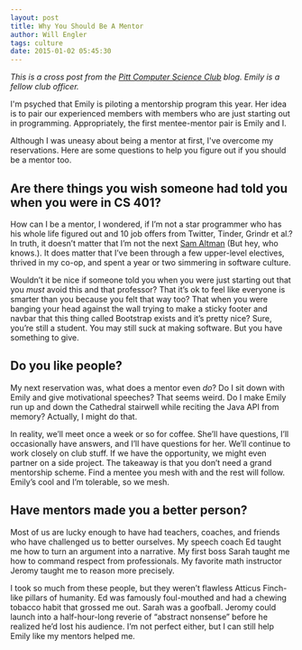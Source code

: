```yaml
---
layout: post
title: Why You Should Be A Mentor
author: Will Engler
tags: culture
date: 2015-01-02 05:45:30
---
```


_This is a cross post from the [Pitt Computer Science Club][CSC] blog. Emily is a fellow club officer._

I'm psyched that Emily is piloting a mentorship program this year. Her idea is to pair our experienced members with members who are just starting out in programming. Appropriately, the first mentee-mentor pair is Emily and I.

Although I was uneasy about being a mentor at first, I've overcome my reservations. Here are some questions to help you figure out if you should be a mentor too.

Are there things you wish someone had told you when you were in CS 401?
-----------------------------------------------------------------------

How can I be a mentor, I wondered, if I’m not a star programmer who has his whole life figured out and 10 job offers from Twitter, Tinder, Grindr et al.? In truth, it doesn’t matter that I’m not the next [Sam Altman][AltmanWiki] (But hey, who knows.). It does matter that I’ve been through a few upper-level electives, thrived in my co-op, and spent a year or two simmering in software culture.

Wouldn’t it be nice if someone told you when you were just starting out that you *must* avoid this and that professor? That it’s ok to feel like everyone is smarter than you because you felt that way too?  That when you were banging your head against the wall trying to make a sticky footer and navbar that this thing called Bootstrap exists and it’s pretty nice? Sure, you’re still a student. You may still suck at making software. But you have something to give.

Do you like people?	
-------------------

My next reservation was, what does a mentor even _do_? Do I sit down with Emily and give motivational speeches? That seems weird. Do I make Emily run up and down the Cathedral stairwell while reciting the Java API from memory? Actually, I might do that. 

In reality, we’ll meet once a week or so for coffee. She’ll have questions, I’ll occasionally have answers, and I’ll have questions for her. We’ll continue to work closely on club stuff. If we have the opportunity, we might even partner on a side project. The takeaway is that you don’t need a grand mentorship scheme. Find a mentee you mesh with and the rest will follow. Emily’s cool and I’m tolerable, so we mesh.

Have mentors made you a better person?
----------------------------------------

Most of us are lucky enough to have had teachers, coaches, and friends who have challenged us to better ourselves. My speech coach Ed taught me how to turn an argument into a narrative. My first boss Sarah taught me how to command respect from professionals. My favorite math instructor Jeromy taught me to reason more precisely. 

I took so much from these people, but they weren’t flawless Atticus Finch-like pillars of humanity. Ed was famously foul-mouthed and had a chewing tobacco habit that grossed me out. Sarah was a goofball. Jeromy could launch into a half-hour-long reverie of “abstract nonsense” before he realized he’d lost his audience. I’m not perfect either, but I can still help Emily like my mentors helped me.

[AltmanWiki]:	http://en.wikipedia.org/wiki/Sam_Altman
[CSC]:			http://www.pittcsc.org
